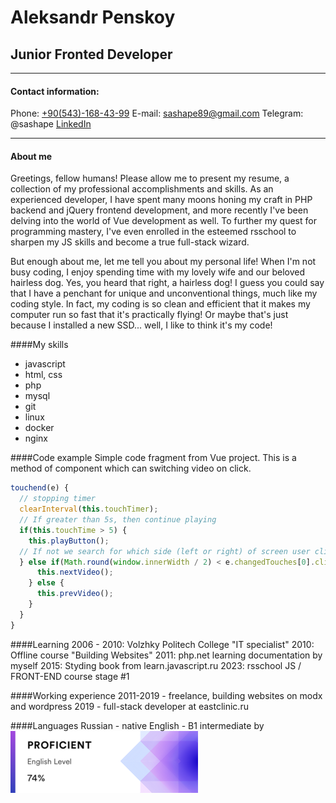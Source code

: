 # Aleksandr Penskoy
## Junior Fronted Developer
----------
#### Contact information:
Phone: [+90(543)-168-43-99](tel:+905431684399)
E-mail: sashape89@gmail.com
Telegram: @sashape
[LinkedIn](https://www.linkedin.com/in/aleksandr-penskoy-3b7416234/)


----------
#### About me
Greetings, fellow humans! Please allow me to present my resume, a collection of my professional accomplishments and skills. As an experienced developer, I have spent many moons honing my craft in PHP backend and jQuery frontend development, and more recently I've been delving into the world of Vue development as well. To further my quest for programming mastery, I've even enrolled in the esteemed rsschool to sharpen my JS skills and become a true full-stack wizard.

But enough about me, let me tell you about my personal life! When I'm not busy coding, I enjoy spending time with my lovely wife and our beloved hairless dog. Yes, you heard that right, a hairless dog! I guess you could say that I have a penchant for unique and unconventional things, much like my coding style. In fact, my coding is so clean and efficient that it makes my computer run so fast that it's practically flying! Or maybe that's just because I installed a new SSD... well, I like to think it's my code!

####My skills
- javascript
- html, css
- php
- mysql
- git
- linux
- docker
- nginx


####Code example
Simple code fragment from Vue project. This is a method of component which can switching video on click.
```javascript
touchend(e) {
  // stopping timer
  clearInterval(this.touchTimer);
  // If greater than 5s, then continue playing
  if(this.touchTime > 5) {
    this.playButton();
  // If not we search for which side (left or right) of screen user clicked
  } else if(Math.round(window.innerWidth / 2) < e.changedTouches[0].clientX) {
      this.nextVideo();
    } else {
      this.prevVideo();
    }
  }
}
```
####Learning
2006 - 2010: Volzhky Politech College "IT specialist"
2010: Offline course "Building Websites"
2011: php.net learning documentation by myself
2015: Styding book from learn.javascript.ru
2023: rsschool JS / FRONT-END course stage #1

####Working experience
2011-2019 - freelance, building websites on modx and wordpress
2019 - full-stack developer at eastclinic.ru

####Languages
Russian - native
English - B1 intermediate by
![english skill](/images/english.png)